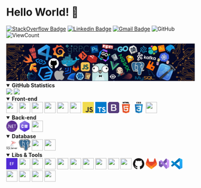 # Hello World! 👋

[![StackOverflow Badge](https://img.shields.io/badge/zhamppx97-orange?logo=StackOverflow&logoColor=white&link=https://stackoverflow.com/users/8897723/zhamppx97)](https://stackoverflow.com/users/8897723/zhamppx97)
[![Linkedin Badge](https://img.shields.io/badge/Woraphon%20Kh-blue?logo=Linkedin&logoColor=white&link=https://www.linkedin.com/in/woraphon-kh/)](https://www.linkedin.com/in/woraphon-kh/)
[![Gmail Badge](https://img.shields.io/badge/zhamppx.wrp@gmail.com-c14438?logo=Gmail&logoColor=white&link=mailto:zhamppx.wrp@gmail.com)](mailto:zhamppx.wrp@gmail.com)
<img src="https://img.shields.io/github/followers/zhamppx97.svg?label=GitHub&style=social" alt="GitHub"></a>![ViewCount](https://views.whatilearened.today/views/github/zhamppx97/zhamppx97.svg)

<img src="https://github.com/zhamppx97/zhamppx97/blob/master/programming.jpg" />

<details open>
  <summary><b>GitHub Statistics</b></summary>
  <div>
    <img height="135px" src="https://github-readme-stats.vercel.app/api?username=zhamppx97&theme=catppuccin_latte&show_icons=true" />
    <img height="135px" src="https://github-readme-stats.vercel.app/api/top-langs/?username=zhamppx97&theme=catppuccin_latte&show_icons=true&layout=compact" />
  </div>
</details>

<details open>
  <summary><b>Front-end</b></summary>
  <div>
    <code><img src="https://avatars.githubusercontent.com/u/139426?s=200&v=4" width="30" height="30"></code> 
    <code><img src="https://primevue.org/favicon.ico" width="30" height="30"></code> 
    <code><img src="https://avatars.githubusercontent.com/u/65625612?s=200&v=4" width="30" height="30"></code> 
    <code><img src="https://primefaces.org/cdn/primereact/images/favicon.ico" width="30" height="30"></code> 
    <code><img src="https://nextjs.org/favicon.ico" width="30" height="30"></code> 
    <code><img src="https://avatars.githubusercontent.com/u/3494069?s=200&v=4" width="30" height="30"></code> 
    <code><img src="https://raw.githubusercontent.com/github/explore/80688e429a7d4ef2fca1e82350fe8e3517d3494d/topics/javascript/javascript.png" width="30" height="30"></code> 
    <code><img src="https://raw.githubusercontent.com/github/explore/80688e429a7d4ef2fca1e82350fe8e3517d3494d/topics/typescript/typescript.png" width="30" height="30"></code> 
    <code><img src="https://raw.githubusercontent.com/github/explore/80688e429a7d4ef2fca1e82350fe8e3517d3494d/topics/bootstrap/bootstrap.png" width="30" height="30"></code> 
    <code><img src="https://raw.githubusercontent.com/github/explore/80688e429a7d4ef2fca1e82350fe8e3517d3494d/topics/html/html.png" width="30" height="30"></code> 
    <code><img src="https://raw.githubusercontent.com/github/explore/80688e429a7d4ef2fca1e82350fe8e3517d3494d/topics/css/css.png" width="30" height="30"></code> 
    <code><img src="https://avatars.githubusercontent.com/u/317889?s=200&v=4" width="30" height="30"></code> 
  </div>
</details>

<details open>
  <summary><b>Back-end</b></summary>
  <div>
    <code><img src="https://raw.githubusercontent.com/github/explore/a92591a79a4ce31660058d7ccc66c79266931f61/topics/dotnet/dotnet.png" width="30" height="30"></code> 
    <code><img src="https://raw.githubusercontent.com/github/explore/31ea1181d4a76262931a39ca68e0203774a69b60/topics/csharp/csharp.png" width="30" height="30"></code> 
    <code><img src="https://avatars.githubusercontent.com/u/28507035?s=200&v=4" width="30" height="30"></code> 
  </div>
</details>

<details open>
  <summary><b>Database</b></summary>
  <div>
    <code><img src="https://raw.githubusercontent.com/github/explore/96943574ba0c0340ba6ea1e6f768e9abe43e34e1/topics/sql-server/sql-server.png" width="30" height="30"></code> 
    <code><img src="https://raw.githubusercontent.com/github/explore/80688e429a7d4ef2fca1e82350fe8e3517d3494d/topics/postgresql/postgresql.png" width="30" height="30"></code> 
    <code><img src="https://avatars.githubusercontent.com/u/4430336?s=200&v=4" width="30" height="30"></code> 
    <code><img src="https://avatars.githubusercontent.com/u/2452804?s=200&v=4" width="30" height="30"></code> 
  </div>
</details>

<details open>
  <summary><b>Libs & Tools</b></summary>
  <div>
    <code><img src="https://raw.githubusercontent.com/dotnet/efcore/main/logo/ef-logo.png" width="30" height="30"></code> 
    <code><img src="https://avatars.githubusercontent.com/u/83077457?s=200&v=4" width="30" height="30"></code> 
    <code><img src="https://avatars.githubusercontent.com/u/20165699?s=200&v=4" width="30" height="30"></code> 
    <code><img src="https://avatars.githubusercontent.com/u/7658037?s=200&v=4" width="30" height="30"></code> 
    <code><img src="https://jwt.io/img/pic_logo.svg" width="30" height="30"></code> 
    <code><img src="https://avatars.githubusercontent.com/u/2331628?s=200&v=4" width="30" height="30"></code> 
    <code><img src="https://avatars.githubusercontent.com/u/5691010?s=200&v=4" width="30" height="30"></code> 
    <code><img src="https://avatars.githubusercontent.com/u/9682013?s=200&v=4" width="30" height="30"></code> 
    <code><img src="https://datalust.co/img/seq-logo-dark.svg" width="30" height="30"></code> 
    <code><img src="https://avatars.githubusercontent.com/u/18133?s=200&v=4" width="30" height="30"></code> 
    <code><img src="https://raw.githubusercontent.com/github/explore/78df643247d429f6cc873026c0622819ad797942/topics/github/github.png" width="30" height="30"></code> 
    <code><img src="https://raw.githubusercontent.com/github/explore/3f5c1e7d83bce81b0872ac88d46532515bdc88ef/topics/gitlab/gitlab.png" width="30" height="30"></code> 
    <code><img src="https://raw.githubusercontent.com/github/explore/86c1bd6b4584404882313005cbd1c213cacb16d8/topics/visual-studio/visual-studio.png" width="30" height="30"></code> 
    <code><img src="https://raw.githubusercontent.com/github/explore/bbd48b997e8d0bef63f676eca4da5e1f76487b56/topics/visual-studio-code/visual-studio-code.png" width="30" height="30"></code> 
    <code><img src="https://avatars.githubusercontent.com/u/10251060?s=200&v=4" width="30" height="30"></code> 
    <code><img src="https://avatars.githubusercontent.com/u/96669?s=200&v=4" width="30" height="30"></code> 
    <code><img src="https://avatars.githubusercontent.com/u/5429470?s=200&v=4" width="30" height="30"></code> 
    <code><img src="https://avatars.githubusercontent.com/u/25903473?s=200&v=4" width="30" height="30"></code> 
  </div>
</details>


<!--<a href="https://www.buymeacoffee.com/zhamppx97" target="_blank"><img src="https://www.buymeacoffee.com/assets/img/custom_images/yellow_img.png" alt="Buy Me A Coffee" style="height: 41px !important;width: 174px !important;box-shadow: 0px 3px 2px 0px rgba(190, 190, 190, 0.5) !important;-webkit-box-shadow: 0px 3px 2px 0px rgba(190, 190, 190, 0.5) !important;" ></a>-->
